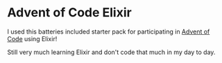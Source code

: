 # Advent of Code Elixir

I used this batteries included starter pack for participating in [Advent of Code](https://www.adventofcode.com) using Elixir!

Still very much learning Elixir and don't code that much in my day to day.
